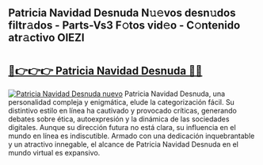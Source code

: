 ## Patricia Navidad Desnuda N𝚞𝚎vos desn𝚞dos filtr𝚊dos - Parts-Vs3 F𝚘tos vid𝚎o - C𝚘ntenido atr𝚊ctivo OIEZI

# <h2><a href="http://mb7alx.tromn.icu/?c=Patricia+Navidad+Desnuda">🔗👉👉👉 Patricia Navidad Desnuda 🔗🔗</a></h2>

[![Patricia Navidad Desnuda nuevo](https://i.imgur.com/pEAQMta.gif)](http://mb7alx.tromn.icu/?c=Patricia+Navidad+Desnuda)
Patricia Navidad Desnuda, una personalidad compleja y enigmática, elude la categorización fácil. Su distintivo estilo en línea ha cautivado y provocado críticas, generando debates sobre ética, autoexpresión y la dinámica de las sociedades digitales. Aunque su dirección futura no está clara, su influencia en el mundo en línea es indiscutible. Armado con una dedicación inquebrantable y un atractivo innegable, el alcance de Patricia Navidad Desnuda en el mundo virtual es expansivo.

